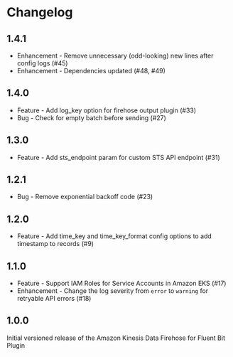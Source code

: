 # Changelog

## 1.4.1
* Enhancement - Remove unnecessary (odd-looking) new lines after config logs (#45)
* Enhancement - Dependencies updated (#48, #49)

## 1.4.0
* Feature - Add log_key option for firehose output plugin (#33)
* Bug - Check for empty batch before sending (#27)

## 1.3.0
* Feature - Add sts_endpoint param for custom STS API endpoint (#31)

## 1.2.1
* Bug - Remove exponential backoff code (#23)

## 1.2.0
* Feature - Add time_key and time_key_format config options to add timestamp to records (#9)

## 1.1.0
* Feature - Support IAM Roles for Service Accounts in Amazon EKS (#17)
* Enhancement - Change the log severity from `error` to `warning` for retryable API errors (#18)


## 1.0.0
Initial versioned release of the Amazon Kinesis Data Firehose for Fluent Bit Plugin
